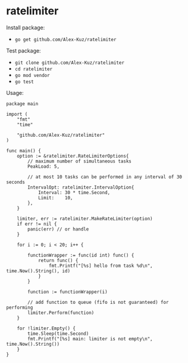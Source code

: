 # ratelimiter


Install package:

- `go get github.com/Alex-Kuz/ratelimiter`

Test package:

- `git clone github.com/Alex-Kuz/ratelimiter`
- `cd ratelimiter`
- `go mod vendor`
- `go test`

Usage: 

```golang
package main

import (
	"fmt"
	"time"

	"github.com/Alex-Kuz/ratelimiter"
)

func main() {
	option := &ratelimiter.RateLimiterOptions{
		// maximum number of simultaneous tasks
		PeakLoad: 5,

		// at most 10 tasks can be performed in any interval of 30 seconds
		IntervalOpt: ratelimiter.IntervalOption{
			Interval: 30 * time.Second,
			Limit:    10,
		},
	}

	limiter, err := ratelimiter.MakeRateLimiter(option)
	if err != nil {
		panic(err) // or handle
	}

	for i := 0; i < 20; i++ {

		functionWrapper := func(id int) func() {
			return func() {
				fmt.Printf("[%s] hello from task %d\n", time.Now().String(), id)
			}
		}

		function := functionWrapper(i)

		// add function to queue (fifo is not guaranteed) for performing
		limiter.Perform(function)
	}

	for !limiter.Empty() {
		time.Sleep(time.Second)
		fmt.Printf("[%s] main: limiter is not empty\n", time.Now().String())
	}
}
```
